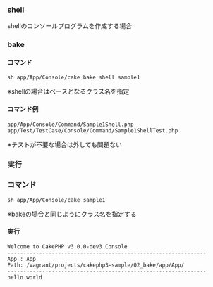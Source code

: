 ### shell
shellのコンソールプログラムを作成する場合

### bake
#### コマンド
```
sh app/App/Console/cake bake shell sample1
```
※shellの場合はベースとなるクラス名を指定

#### コマンド例
```
app/App/Console/Command/Sample1Shell.php
app/Test/TestCase/Console/Command/Sample1ShellTest.php
```
※テストが不要な場合は外しても問題ない

### 実行
### コマンド
```
sh app/App/Console/cake sample1
```
※bakeの場合と同じようにクラス名を指定する

#### 実行
```
Welcome to CakePHP v3.0.0-dev3 Console
---------------------------------------------------------------
App : App
Path: /vagrant/projects/cakephp3-sample/02_bake/app/App/
---------------------------------------------------------------
hello world
```


